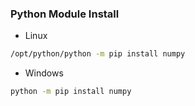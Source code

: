 ### Python Module Install
* Linux
```sh
/opt/python/python -m pip install numpy
```
* Windows
```sh
python -m pip install numpy 
```
